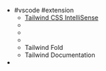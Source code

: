- #vscode #extension
	- [Tailwind CSS IntelliSense](https://marketplace.visualstudio.com/items?itemName=bradlc.vscode-tailwindcss)
	-
	-
	-
	- Tailwind Fold
	- Tailwind Documentation
-